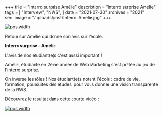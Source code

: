 +++
title = "Interro surprise Amélie"
description = "Interro surprise Amélie"
tags = [
    "Interview",
    "NWS",
]
date = "2021-07-30"
archives = "2021"
seo_image = "/uploads/post/Interro_Amelie.jpg"
+++

![postwidth](/uploads/post/Interro_Amelie.jpg)

Retour sur Amélie qui donne son avis sur l'école.

<!--more-->

**Interro surprise - Amélie**

L'avis de nos étudiant(e)s c'est aussi important ! 

Amélie, étudiante en 2ème année de Web Marketing s'est prêtée au jeu de l'interro surprise.

On inverse les rôles ! Nos étudiant(e)s notent l'école : cadre de vie, formation, poursuites des études, pour vous donner une vision transparente de la NWS.

Découvrez le résultat dans cette courte vidéo :

[![postwidth](/uploads/post/Interro_Amelie_YT.jpg)](https://youtu.be/dJAObreg51E "Normandie Web School Interro surprise Amélie")
